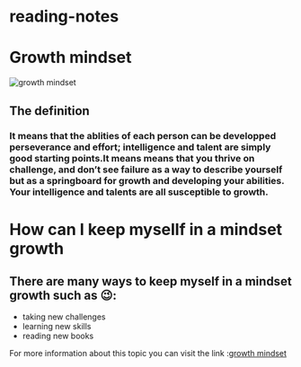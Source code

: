 # reading-notes

# Growth mindset
![growth mindset](https://th.bing.com/th/id/R31ab99f4009d3d266cb6001a2e23d007?rik=XSBI6ghfkNn4SA&pid=ImgRaw)

## The definition 
### It means that the ablities of each person can be developped perseverance and effort; intelligence and talent are simply good starting points.It means means that you thrive on challenge, and don’t see failure as a way to describe yourself but as a springboard for growth and developing your abilities. Your intelligence and talents are all susceptible to growth.

# How can I keep mysellf in a mindset growth 
## There are many ways to keep myself in a mindset growth such as :wink::
* taking new challenges  
*  learning new skills
*  reading new books 

For more information about this topic you can visit the link :[growth mindset](https://www.youtube.com/watch?v=hiiEeMN7vbQ)
